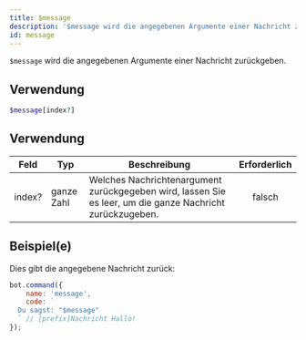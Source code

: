 ```yaml
---
title: $message
description: '$message wird die angegebenen Argumente einer Nachricht zurückgeben.'
id: message
---
```


`$message` wird die angegebenen Argumente einer Nachricht zurückgeben.

## Verwendung

```php
$message[index?]
```

## Verwendung

| Feld   | Typ        | Beschreibung                                                                                              | Erforderlich |
| ------ | ---------- | --------------------------------------------------------------------------------------------------------- |:------------:|
| index? | ganze Zahl | Welches Nachrichtenargument zurückgegeben wird, lassen Sie es leer, um die ganze Nachricht zurückzugeben. |    falsch    |

## Beispiel(e)

Dies gibt die angegebene Nachricht zurück:

```javascript
bot.command({
    name: 'message',
    code: `
  Du sagst: "$message"
  ` // [prefix]Nachricht Hallo!
});
```
